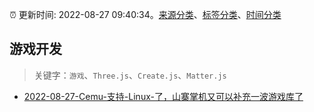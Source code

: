 :alarm_clock: 更新时间: 2022-08-27 09:40:34。[来源分类](../README.md)、[标签分类](../TAGS.md)、[时间分类](../TIMELINE.md)

## 游戏开发


> 关键字：`游戏`、`Three.js`、`Create.js`、`Matter.js`



- [2022-08-27-Cemu-支持-Linux-了，山寨掌机又可以补充一波游戏库了](https://www.v2ex.com/t/875809) 